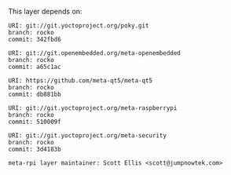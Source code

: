 This layer depends on:

    URI: git://git.yoctoproject.org/poky.git
    branch: rocko
    commit: 342fbd6

    URI: git://git.openembedded.org/meta-openembedded
    branch: rocko
    commit: a65c1ac

    URI: https://github.com/meta-qt5/meta-qt5
    branch: rocko
    commit: db881bb

    URI: git://git.yoctoproject.org/meta-raspberrypi 
    branch: rocko
    commit: 510009f

    URI: git://git.yoctoproject.org/meta-security
    branch: rocko
    commit: 3d4183b

    meta-rpi layer maintainer: Scott Ellis <scott@jumpnowtek.com>
